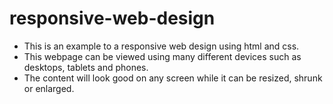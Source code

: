# responsive-web-design

- This is an example to a responsive web design using html and css.
- This webpage can be viewed using many different devices such as desktops, tablets and phones.
- The content will look good on any screen while it can be resized, shrunk or enlarged.
